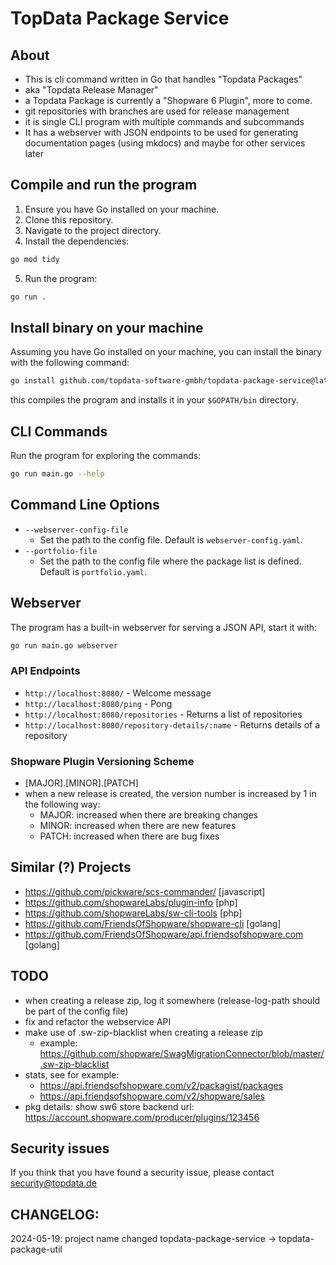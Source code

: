 # TopData Package Service

## About
- This is cli command written in Go that handles "Topdata Packages"
- aka "Topdata Release Manager"
- a Topdata Package is currently a "Shopware 6 Plugin", more to come.
- git repositories with branches are used for release management 
- it is single CLI program with multiple commands and subcommands
- It has a webserver with JSON endpoints to be used for generating documentation pages (using mkdocs) and maybe for other services later

## Compile and run the program

1. Ensure you have Go installed on your machine.
2. Clone this repository.
3. Navigate to the project directory.
4. Install the dependencies:
```bash
go mod tidy
```
5. Run the program:
```bash
go run .
```

## Install binary on your machine
Assuming you have Go installed on your machine, you can install the binary with the following command:
```bash
go install github.com/topdata-software-gmbh/topdata-package-service@latest
```
this compiles the program and installs it in your `$GOPATH/bin` directory.


## CLI Commands
Run the program for exploring the commands:
```bash
go run main.go --help
```

## Command Line Options
- `--webserver-config-file`
  - Set the path to the config file. Default is `webserver-config.yaml`.
- `--portfolio-file`
  - Set the path to the config file where the package list is defined. Default is `portfolio.yaml`. 



## Webserver
The program has a built-in webserver for serving a JSON API, start it with:
```bash
go run main.go webserver
```

### API Endpoints

- `http://localhost:8080/` - Welcome message
- `http://localhost:8080/ping` - Pong
- `http://localhost:8080/repositories` - Returns a list of repositories
- `http://localhost:8080/repository-details/:name` - Returns details of a repository



### Shopware Plugin Versioning Scheme
- [MAJOR].[MINOR].[PATCH]
- when a new release is created, the version number is increased by 1 in the following way:
  - MAJOR: increased when there are breaking changes
  - MINOR: increased when there are new features
  - PATCH: increased when there are bug fixes 

## Similar (?) Projects 
- https://github.com/pickware/scs-commander/ [javascript]
- https://github.com/shopwareLabs/plugin-info [php]
- https://github.com/shopwareLabs/sw-cli-tools [php]
- https://github.com/FriendsOfShopware/shopware-cli [golang]
- https://github.com/FriendsOfShopware/api.friendsofshopware.com [golang]
 


## TODO
- when creating a release zip, log it somewhere (release-log-path should be part of the config file)
- fix and refactor the webservice API
- make use of .sw-zip-blacklist when creating a release zip
    - example: https://github.com/shopware/SwagMigrationConnector/blob/master/.sw-zip-blacklist
- stats, see for example:
    - https://api.friendsofshopware.com/v2/packagist/packages
    - https://api.friendsofshopware.com/v2/shopware/sales
- pkg details: show sw6 store backend url: https://account.shopware.com/producer/plugins/123456

## Security issues
If you think that you have found a security issue, please contact security@topdata.de


## CHANGELOG:
2024-05-19: project name changed topdata-package-service -> topdata-package-util
